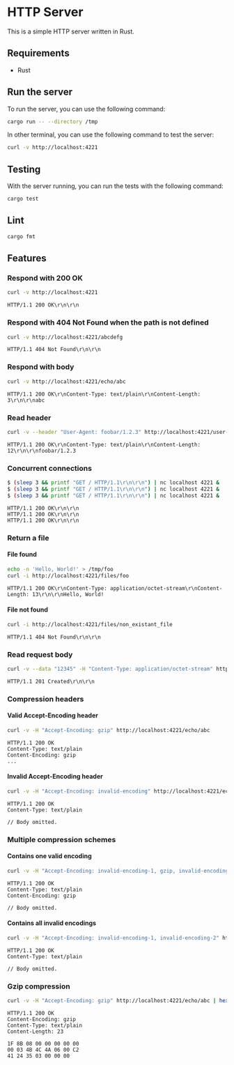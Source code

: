 # HTTP Server

This is a simple HTTP server written in Rust.

## Requirements

- Rust

## Run the server

To run the server, you can use the following command:

```bash
cargo run -- --directory /tmp
```

In other terminal, you can use the following command to test the server:

```bash
curl -v http://localhost:4221
```

## Testing

With the server running, you can run the tests with the following command:
```bash
cargo test
```

## Lint

```bash
cargo fmt
```

## Features

### Respond with 200 OK

```bash
curl -v http://localhost:4221
```

```
HTTP/1.1 200 OK\r\n\r\n
```

### Respond with 404 Not Found when the path is not defined

```bash
curl -v http://localhost:4221/abcdefg
```

```
HTTP/1.1 404 Not Found\r\n\r\n
```

### Respond with body

```bash
curl -v http://localhost:4221/echo/abc
```

```
HTTP/1.1 200 OK\r\nContent-Type: text/plain\r\nContent-Length: 3\r\n\r\nabc
```

### Read header

```bash
curl -v --header "User-Agent: foobar/1.2.3" http://localhost:4221/user-agent
```

```
HTTP/1.1 200 OK\r\nContent-Type: text/plain\r\nContent-Length: 12\r\n\r\nfoobar/1.2.3
```

### Concurrent connections

```bash
$ (sleep 3 && printf "GET / HTTP/1.1\r\n\r\n") | nc localhost 4221 &
$ (sleep 3 && printf "GET / HTTP/1.1\r\n\r\n") | nc localhost 4221 &
$ (sleep 3 && printf "GET / HTTP/1.1\r\n\r\n") | nc localhost 4221 &
```

```
HTTP/1.1 200 OK\r\n\r\n
HTTP/1.1 200 OK\r\n\r\n
HTTP/1.1 200 OK\r\n\r\n
```

### Return a file

#### File found

```bash
echo -n 'Hello, World!' > /tmp/foo
curl -i http://localhost:4221/files/foo
```

```
HTTP/1.1 200 OK\r\nContent-Type: application/octet-stream\r\nContent-Length: 13\r\n\r\nHello, World!
```

#### File not found

```bash
curl -i http://localhost:4221/files/non_existant_file
```

```
HTTP/1.1 404 Not Found\r\n\r\n
```

### Read request body

```bash
curl -v --data "12345" -H "Content-Type: application/octet-stream" http://localhost:4221/files/file_123
```

```
HTTP/1.1 201 Created\r\n\r\n
```

### Compression headers

#### Valid Accept-Encoding header

```bash
curl -v -H "Accept-Encoding: gzip" http://localhost:4221/echo/abc
```

```
HTTP/1.1 200 OK
Content-Type: text/plain
Content-Encoding: gzip
...
```

#### Invalid Accept-Encoding header

```bash
curl -v -H "Accept-Encoding: invalid-encoding" http://localhost:4221/echo/abc
```

```
HTTP/1.1 200 OK
Content-Type: text/plain

// Body omitted.
```

### Multiple compression schemes

#### Contains one valid encoding

```bash
curl -v -H "Accept-Encoding: invalid-encoding-1, gzip, invalid-encoding-2" http://localhost:4221/echo/abc
```

```
HTTP/1.1 200 OK
Content-Type: text/plain
Content-Encoding: gzip

// Body omitted.
```

#### Contains all invalid encodings

```bash
curl -v -H "Accept-Encoding: invalid-encoding-1, invalid-encoding-2" http://localhost:4221/echo/abc
```

```
HTTP/1.1 200 OK
Content-Type: text/plain

// Body omitted.
```

### Gzip compression

```bash
curl -v -H "Accept-Encoding: gzip" http://localhost:4221/echo/abc | hexdump -C
```

```
HTTP/1.1 200 OK
Content-Encoding: gzip
Content-Type: text/plain
Content-Length: 23

1F 8B 08 00 00 00 00 00
00 03 4B 4C 4A 06 00 C2
41 24 35 03 00 00 00
```
